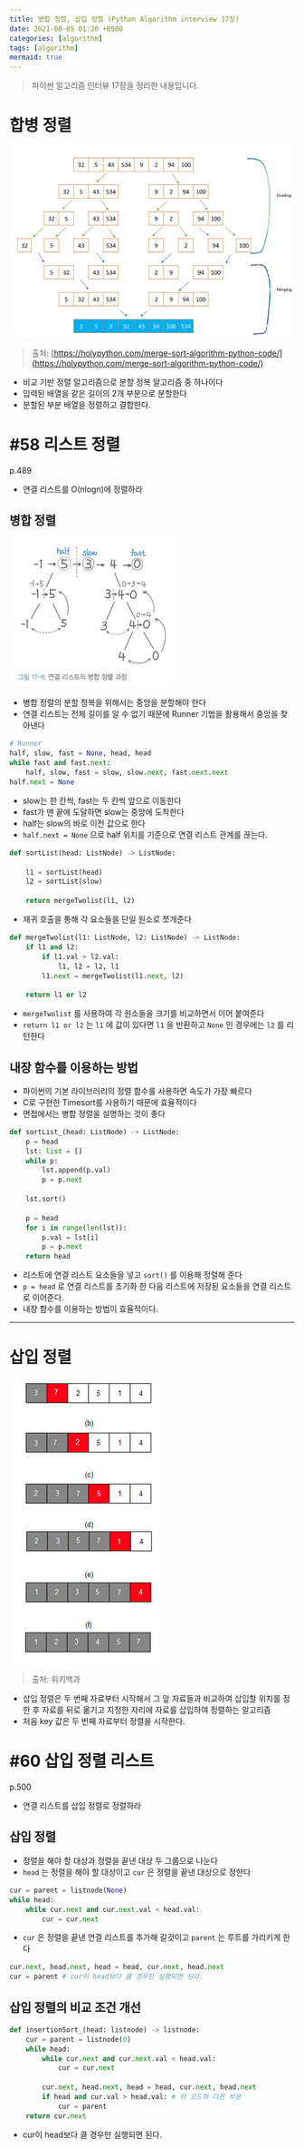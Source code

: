 ```yaml
---
title: 병합 정렬, 삽입 정렬 (Python Algorithm interview 17장)
date: 2021-08-05 01:20 +0900
categories: [algorithm]
tags: [algorithm]
mermaid: true
---
```


> 파이썬 알고리즘 인터뷰 17장을 정리한 내용입니다.

# 합병 정렬

![/assets/img/posts/pyAlgo/chapter17/pic3.png](/assets/img/posts/pyAlgo/chapter17/pic3.png)

> 출처: [https://holypython.com/merge-sort-algorithm-python-code/](https://holypython.com/merge-sort-algorithm-python-code/)

- 비교 기반 정렬 알고리즘으로 분할 정복 알고리즘 중 하나이다
- 입력된 배열을 같은 길이의 2개 부분으로 분할한다
- 분할된 부분 배열을 정렬하고 결합한다.

# #58 리스트 정렬

p.489

- 연결 리스트를 O(nlogn)에 정렬하라

## 병합 정렬

![/assets/img/posts/pyAlgo/chapter17/pic1.png](/assets/img/posts/pyAlgo/chapter17/pic1.png)

- 병합 정렬의 분할 정복을 위해서는 중앙을 분할해야 한다
- 연결 리스트는 전체 길이를 알 수 없기 때문에 Runner 기법을 활용해서 중앙을 찾아낸다

```python
# Runner
half, slow, fast = None, head, head
while fast and fast.next:
    half, slow, fast = slow, slow.next, fast.next.next
half.next = None
```

- slow는 한 칸씩, fast는 두 칸씩 앞으로 이동한다
- fast가 맨 끝에 도달하면 slow는 중앙에 도착한다
- half는 slow의 바로 이전 값으로 한다
- `half.next = None` 으로 half 위치를 기준으로 연결 리스트 관계를 끊는다.

```python
def sortList(head: ListNode) -> ListNode:

	l1 = sortList(head)
	l2 = sortList(slow)

	return mergeTwolist(l1, l2)
```

- 재귀 호출을 통해 각 요소들을 단일 원소로 쪼개준다

```python
def mergeTwolist(l1: ListNode, l2: ListNode) -> ListNode:
    if l1 and l2:
        if l1.val > l2.val:
            l1, l2 = l2, l1
        l1.next = mergeTwolist(l1.next, l2)

    return l1 or l2
```

- `mergeTwolist` 를 사용하여 각 원소들을 크기를 비교하면서 이어 붙여준다
- `return l1 or l2` 는 `l1` 에 값이 있다면 `l1` 을 반환하고 `None` 인 경우에는 `l2` 를 리턴한다

## 내장 함수를 이용하는 방법

- 파이썬의 기본 라이브러리의 정렬 함수를 사용하면 속도가 가장 빠르다
- C로 구현한 Timesort를 사용하기 때문에 효율적이다
- 면접에서는 병합 정렬을 설명하는 것이 좋다

```python
def sortList_(head: ListNode) -> ListNode:
    p = head
    lst: list = []
    while p:
        lst.append(p.val)
        p = p.next

    lst.sort()

    p = head
    for i in range(len(lst)):
        p.val = lst[i]
        p = p.next
    return head
```

- 리스트에 연결 리스트 요소들을 넣고 `sort()` 를 이용해 정렬해 준다
- `p = head` 로 연결 리스트를 초기화 한 다음 리스트에 저장된 요소들을 연결 리스트로 이어준다.
- 내장 함수를 이용하는 방법이 효율적이다.

---

# 삽입 정렬

![/assets/img/posts/pyAlgo/chapter17/pic2.png](/assets/img/posts/pyAlgo/chapter17/pic2.png)

> 출처: 위키백과

- 삽입 정렬은 두 번째 자료부터 시작해서 그 앞 자료들과 비교하여 삽입할 위치를 정한 후 자료를 뒤로 옮기고 지정한 자리에 자료를 삽입하여 정렬하는 알고리즘
- 처음 key 값은 두 번째 자료부터 정렬을 시작한다.

# #60 삽입 정렬 리스트

p.500

- 연결 리스트를 삽입 정렬로 정렬하라

## 삽입 정렬

- 정렬을 해야 할 대상과 정렬을 끝낸 대상 두 그룹으로 나눈다
- `head` 는 정렬을 해야 할 대상이고 `cur` 은 정렬을 끝낸 대상으로 정한다

```python
cur = parent = listnode(None)
while head:
    while cur.next and cur.next.val < head.val:
        cur = cur.next
```

- `cur` 은 정렬을 끝낸 연결 리스트를 추가해 갈것이고 `parent` 는 루트를 가리키게 한다

```python
cur.next, head.next, head = head, cur.next, head.next
cur = parent # cur이 head보다 클 경우만 실행되면 된다.
```

## 삽입 정렬의 비교 조건 개선

```python
def insertionSort_(head: listnode) -> listnode:
    cur = parent = listnode(0)
    while head:
        while cur.next and cur.next.val < head.val:
            cur = cur.next

        cur.next, head.next, head = head, cur.next, head.next
        if head and cur.val > head.val: # 위 코드와 다른 부분
            cur = parent
    return cur.next
```

- cur이 head보다 클 경우만 실행되면 된다.
